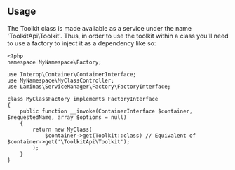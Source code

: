 ## Usage

The Toolkit class is made available as a service under the name 
'ToolkitApi\Toolkit'. Thus, in order to use the toolkit within a class
you'll need to use a factory to inject it as a dependency like so:
```
<?php
namespace MyNamespace\Factory;

use Interop\Container\ContainerInterface;
use MyNamespace\MyClassController;
use Laminas\ServiceManager\Factory\FactoryInterface;

class MyClassFactory implements FactoryInterface 
{
    public function __invoke(ContainerInterface $container, $requestedName, array $options = null)
    {
        return new MyClass(
            $container->get(Toolkit::class) // Equivalent of $container->get('\ToolkitApi\Toolkit');
        );
    }
}
```
